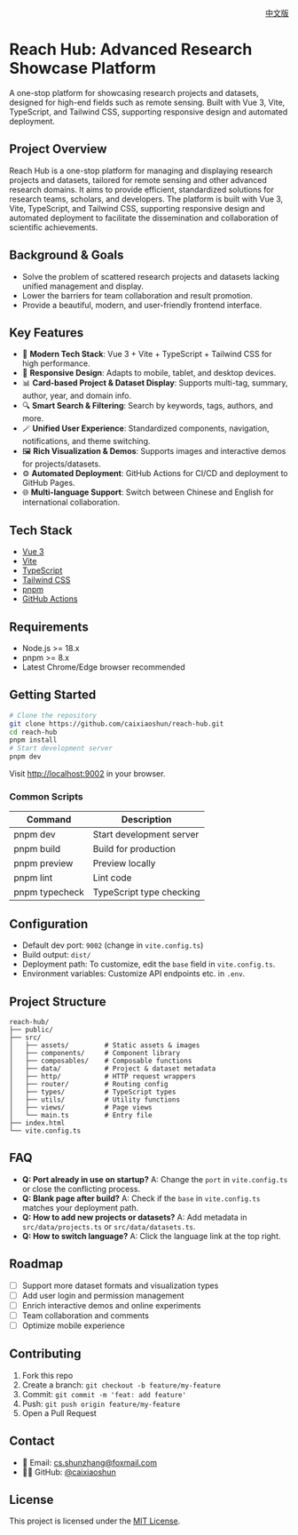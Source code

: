 <p align="right"><a href="./README.md">中文版</a></p>

# Reach Hub: Advanced Research Showcase Platform

A one-stop platform for showcasing research projects and datasets, designed for high-end fields such as remote sensing. Built with Vue 3, Vite, TypeScript, and Tailwind CSS, supporting responsive design and automated deployment.

## Project Overview
Reach Hub is a one-stop platform for managing and displaying research projects and datasets, tailored for remote sensing and other advanced research domains. It aims to provide efficient, standardized solutions for research teams, scholars, and developers. The platform is built with Vue 3, Vite, TypeScript, and Tailwind CSS, supporting responsive design and automated deployment to facilitate the dissemination and collaboration of scientific achievements.

## Background & Goals
- Solve the problem of scattered research projects and datasets lacking unified management and display.
- Lower the barriers for team collaboration and result promotion.
- Provide a beautiful, modern, and user-friendly frontend interface.

## Key Features
- 🚀 **Modern Tech Stack**: Vue 3 + Vite + TypeScript + Tailwind CSS for high performance.
- 📱 **Responsive Design**: Adapts to mobile, tablet, and desktop devices.
- 📊 **Card-based Project & Dataset Display**: Supports multi-tag, summary, author, year, and domain info.
- 🔍 **Smart Search & Filtering**: Search by keywords, tags, authors, and more.
- 🪄 **Unified User Experience**: Standardized components, navigation, notifications, and theme switching.
- 🖼️ **Rich Visualization & Demos**: Supports images and interactive demos for projects/datasets.
- ⚙️ **Automated Deployment**: GitHub Actions for CI/CD and deployment to GitHub Pages.
- 🌐 **Multi-language Support**: Switch between Chinese and English for international collaboration.

## Tech Stack
- [Vue 3](https://vuejs.org/)
- [Vite](https://vitejs.dev/)
- [TypeScript](https://www.typescriptlang.org/)
- [Tailwind CSS](https://tailwindcss.com/)
- [pnpm](https://pnpm.io/)
- [GitHub Actions](https://github.com/features/actions)

## Requirements
- Node.js >= 18.x
- pnpm >= 8.x
- Latest Chrome/Edge browser recommended

## Getting Started
```bash
# Clone the repository
git clone https://github.com/caixiaoshun/reach-hub.git
cd reach-hub
pnpm install
# Start development server
pnpm dev
```
Visit [http://localhost:9002](http://localhost:9002) in your browser.

### Common Scripts
| Command           | Description                |
|-------------------|---------------------------|
| pnpm dev          | Start development server  |
| pnpm build        | Build for production      |
| pnpm preview      | Preview locally           |
| pnpm lint         | Lint code                 |
| pnpm typecheck    | TypeScript type checking  |

## Configuration
- Default dev port: `9002` (change in `vite.config.ts`)
- Build output: `dist/`
- Deployment path: To customize, edit the `base` field in `vite.config.ts`.
- Environment variables: Customize API endpoints etc. in `.env`.

## Project Structure
```text
reach-hub/
├── public/
├── src/
│   ├── assets/         # Static assets & images
│   ├── components/     # Component library
│   ├── composables/    # Composable functions
│   ├── data/           # Project & dataset metadata
│   ├── http/           # HTTP request wrappers
│   ├── router/         # Routing config
│   ├── types/          # TypeScript types
│   ├── utils/          # Utility functions
│   ├── views/          # Page views
│   └── main.ts         # Entry file
├── index.html
└── vite.config.ts
```


## FAQ
- **Q: Port already in use on startup?**
  A: Change the `port` in `vite.config.ts` or close the conflicting process.
- **Q: Blank page after build?**
  A: Check if the `base` in `vite.config.ts` matches your deployment path.
- **Q: How to add new projects or datasets?**
  A: Add metadata in `src/data/projects.ts` or `src/data/datasets.ts`.
- **Q: How to switch language?**
  A: Click the language link at the top right.

## Roadmap
- [ ] Support more dataset formats and visualization types
- [ ] Add user login and permission management
- [ ] Enrich interactive demos and online experiments
- [ ] Team collaboration and comments
- [ ] Optimize mobile experience

## Contributing
1. Fork this repo
2. Create a branch: `git checkout -b feature/my-feature`
3. Commit: `git commit -m 'feat: add feature'`
4. Push: `git push origin feature/my-feature`
5. Open a Pull Request

## Contact
- 📧 Email: [cs.shunzhang@foxmail.com](mailto:cs.shunzhang@foxmail.com)
- 🧑‍💻 GitHub: [@caixiaoshun](https://github.com/caixiaoshun)

## License
This project is licensed under the [MIT License](LICENSE).
